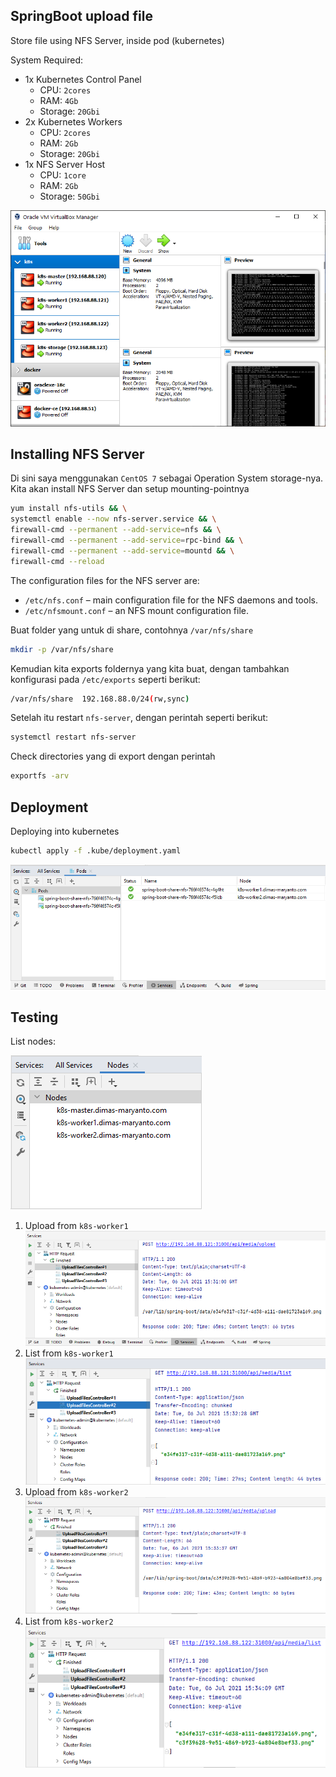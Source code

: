 ## SpringBoot upload file

Store file using NFS Server, inside pod (kubernetes)

System Required:

- 1x Kubernetes Control Panel
    - CPU: `2cores`
    - RAM: `4Gb`
    - Storage: `20Gbi`
- 2x Kubernetes Workers
    - CPU: `2cores`
    - RAM: `2Gb`
    - Storage: `20Gbi`
- 1x NFS Server Host
    - CPU: `1core`
    - RAM: `2Gb`
    - Storage: `50Gbi`

![virtualboxs](docs/images/machines.png)

## Installing NFS Server

Di sini saya menggunakan `CentOS 7` sebagai Operation System storage-nya. Kita akan install NFS Server dan setup mounting-pointnya

```bash
yum install nfs-utils && \
systemctl enable --now nfs-server.service && \
firewall-cmd --permanent --add-service=nfs && \
firewall-cmd --permanent --add-service=rpc-bind && \
firewall-cmd --permanent --add-service=mountd && \
firewall-cmd --reload
```

The configuration files for the NFS server are:

- `/etc/nfs.conf` – main configuration file for the NFS daemons and tools.
- `/etc/nfsmount.conf` – an NFS mount configuration file.

Buat folder yang untuk di share, contohnya `/var/nfs/share`

```bash
mkdir -p /var/nfs/share
```

Kemudian kita exports foldernya yang kita buat, dengan tambahkan konfigurasi pada `/etc/exports` seperti berikut:

```bash
/var/nfs/share	192.168.88.0/24(rw,sync)
```

Setelah itu restart `nfs-server`, dengan perintah seperti berikut:

```bash
systemctl restart nfs-server
```

Check directories yang di export dengan perintah

```bash
exportfs -arv
```

## Deployment

Deploying into kubernetes

```bash
kubectl apply -f .kube/deployment.yaml
```

![pods](docs/images/pods.png)

## Testing

List nodes:

![nodes](docs/images/nodes.png)

1. Upload from `k8s-worker1`
   ![upload-k8s-worker1](docs/images/upload-k8s-worker1.png)
2. List from `k8s-worker1`
   ![list-k8s-worker1](docs/images/list-k8s-worker1.png)
3. Upload from `k8s-worker2`
   ![upload-k8s-worker2](docs/images/upload-k8s-worker2.png)
4. List from `k8s-worker2`
   ![list-k8s-worker2](docs/images/list-k8s-worker2.png)
